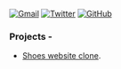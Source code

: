 
[![Gmail](https://img.shields.io/badge/Gmail-D14836?style=for-the-badge&logo=gmail&logoColor=white)](mailto:gunjansaha976@gmail.com)
[![Twitter](https://img.shields.io/badge/Twitter-1DA1F2?style=for-the-badge&logo=twitter&logoColor=white)]([https://twitter.com/PietroMonticone](https://twitter.com/gunjansaha55))
[![GitHub](https://img.shields.io/badge/github-%23121011.svg?style=for-the-badge&logo=github&logoColor=white)]([https://github.com/pitmonticone](https://github.com/gunjansaha55))




### Projects - 
- [Shoes website clone](https://github.com/gunjansaha55/shoes_website_clone).


